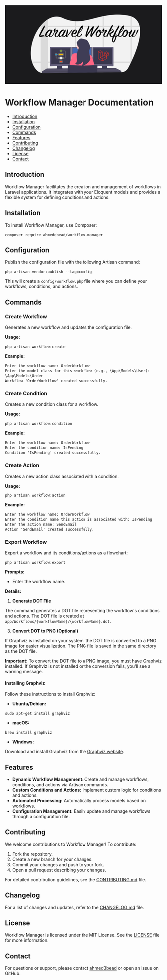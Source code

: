 ![Workflow Manager Logo](https://raw.githubusercontent.com/ahmed3bead/workflow-manager/main/src/210139313-43f0d7ed-2005-4b71-9149-540f124c2c2f.png)

# Workflow Manager Documentation

*   [Introduction](#introduction)
*   [Installation](#installation)
*   [Configuration](#configuration)
*   [Commands](#commands)
*   [Features](#features)
*   [Contributing](#contributing)
*   [Changelog](#changelog)
*   [License](#license)
*   [Contact](#contact)

## Introduction

Workflow Manager facilitates the creation and management of workflows in Laravel applications. It integrates with your Eloquent models and provides a flexible system for defining conditions and actions.

## Installation

To install Workflow Manager, use Composer:

```
composer require ahmedebead/workflow-manager
```

## Configuration

Publish the configuration file with the following Artisan command:

```
php artisan vendor:publish --tag=config
```

This will create a `config/workflow.php` file where you can define your workflows, conditions, and actions.

## Commands

### Create Workflow

Generates a new workflow and updates the configuration file.

**Usage:**

```
php artisan workflow:create
```

**Example:**

```
Enter the workflow name: OrderWorkflow
Enter the model class for this workflow (e.g., \App\Models\User): \App\Models\Order
Workflow 'OrderWorkflow' created successfully.
```

### Create Condition

Creates a new condition class for a workflow.

**Usage:**

```
php artisan workflow:condition
```

**Example:**

```
Enter the workflow name: OrderWorkflow
Enter the condition name: IsPending
Condition 'IsPending' created successfully.
```

### Create Action

Creates a new action class associated with a condition.

**Usage:**

```
php artisan workflow:action
```

**Example:**

```
Enter the workflow name: OrderWorkflow
Enter the condition name this action is associated with: IsPending
Enter the action name: SendEmail
Action 'SendEmail' created successfully.
```

### Export Workflow

Export a workflow and its conditions/actions as a flowchart:

```
php artisan workflow:export
```

**Prompts:**

*   Enter the workflow name.

**Details:**

1.  **Generate DOT File**

The command generates a DOT file representing the workflow's conditions and actions. The DOT file is created at `app/Workflows/{workflowName}/{workflowName}.dot`.

3.  **Convert DOT to PNG (Optional)**

If Graphviz is installed on your system, the DOT file is converted to a PNG image for easier visualization. The PNG file is saved in the same directory as the DOT file.

**Important:** To convert the DOT file to a PNG image, you must have Graphviz installed. If Graphviz is not installed or the conversion fails, you'll see a warning message.

#### Installing Graphviz

Follow these instructions to install Graphviz:

*   **Ubuntu/Debian:**

```
sudo apt-get install graphviz
```

*   **macOS:**

```
brew install graphviz
```

*   **Windows:**

Download and install Graphviz from the [Graphviz website](https://graphviz.gitlab.io/download/).

## Features

*   **Dynamic Workflow Management:** Create and manage workflows, conditions, and actions via Artisan commands.
*   **Custom Conditions and Actions:** Implement custom logic for conditions and actions.
*   **Automated Processing:** Automatically process models based on workflows.
*   **Configuration Management:** Easily update and manage workflows through a configuration file.

## Contributing

We welcome contributions to Workflow Manager! To contribute:

1.  Fork the repository.
2.  Create a new branch for your changes.
3.  Commit your changes and push to your fork.
4.  Open a pull request describing your changes.

For detailed contribution guidelines, see the [CONTRIBUTING.md](CONTRIBUTING.md) file.

## Changelog

For a list of changes and updates, refer to the [CHANGELOG.md](CHANGELOG.md) file.

## License

Workflow Manager is licensed under the MIT License. See the [LICENSE](LICENSE) file for more information.

## Contact

For questions or support, please contact [ahmed3bead](https://github.com/ahmed3bead) or open an issue on GitHub.
